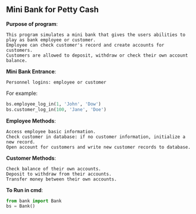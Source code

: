 ## Mini Bank for Petty Cash

<b>Purpose of program</b>:

    This program simulates a mini bank that gives the users abilities to play as bank employee or customer.
    Employee can check customer's record and create accounts for customers.
    Customers are allowed to deposit, withdraw or check their own account balance.


<b>Mini Bank Entrance</b>:

    Personnel logins: employee or customer
 
For example:
```python
bs.employee_log_in(1, 'John', 'Dow')
bs.customer_log_in(100, 'Jane', 'Doe')
```


<b>Employee Methods</b>:

    Access employee basic information.
    Check customer in database: if no customer information, initialize a new record.
    Open account for customers and write new customer records to database.


<b>Customer Methods</b>:

    Check balance of their own accounts.    
    Deposit to withdraw from their accounts.    
    Transfer money between their own accounts.


<b>To Run in cmd</b>:

```python
from bank import Bank
bs = Bank()
```
